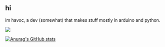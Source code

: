 ## hi

im havoc, a dev (somewhat) that makes stuff mostly in arduino and python.

<img src="https://skillicons.dev/icons?i=arduino,cpp,python,raspberrypi,discord,git,vscode,github,linux,windows,debian">

[![Anurag's GitHub stats](https://github-readme-stats.vercel.app/api?username=NotHavocc)](https://github.com/anuraghazra/github-readme-stats)

